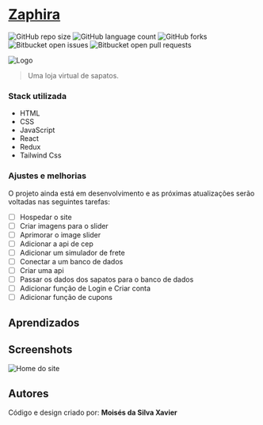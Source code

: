 # [Zaphira](#)

![GitHub repo size](https://img.shields.io/github/repo-size/iuricode/README-template?style=for-the-badge)
![GitHub language count](https://img.shields.io/github/languages/count/iuricode/README-template?style=for-the-badge)
![GitHub forks](https://img.shields.io/github/forks/iuricode/README-template?style=for-the-badge)
![Bitbucket open issues](https://img.shields.io/bitbucket/issues/iuricode/README-template?style=for-the-badge)
![Bitbucket open pull requests](https://img.shields.io/bitbucket/pr-raw/iuricode/README-template?style=for-the-badge)

![Logo]()

> Uma loja virtual de sapatos.

### Stack utilizada

- HTML
- CSS
- JavaScript
- React
- Redux
- Tailwind Css

### Ajustes e melhorias

O projeto ainda está em desenvolvimento e as próximas atualizações serão voltadas nas seguintes tarefas:

- [ ] Hospedar o site
- [ ] Criar imagens para o slider
- [ ] Aprimorar o image slider
- [ ] Adicionar a api de cep
- [ ] Adicionar um simulador de frete
- [ ] Conectar a um banco de dados
- [ ] Criar uma api
- [ ] Passar os dados dos sapatos para o banco de dados
- [ ] Adicionar função de Login e Criar conta
- [ ] Adicionar função de cupons

## Aprendizados

<!-- Com este projeto aprendi a criar uma site para uma academia. Tive algumas dificuldades para criar o cabeçalho e o menu, mas depois de algumas revisadas nas documentações consegui criar e aperfeiçoar o projeto. 📚

Estudei sobre responsividade para que o site se adequasse a qualquer dispositivo, celulares, tabletes e computadores. 📱💻

Tive algumas complicações ao utilizar as Media queries, mas nada que uma longa prática não resolvesse. 🙌 -->

## Screenshots

![Home do site]()

## Autores

Código e design criado por: **Moisés da Silva Xavier**
